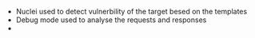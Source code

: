 - Nuclei used to detect vulnerbility of the target besed on the templates
- Debug mode used to analyse the requests and responses
- 